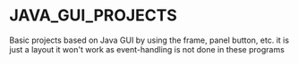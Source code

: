 # JAVA_GUI_PROJECTS
Basic projects based on Java GUI 
by using the frame, panel button, etc.
it is just a layout it won't work 
as event-handling is not done in these programs
